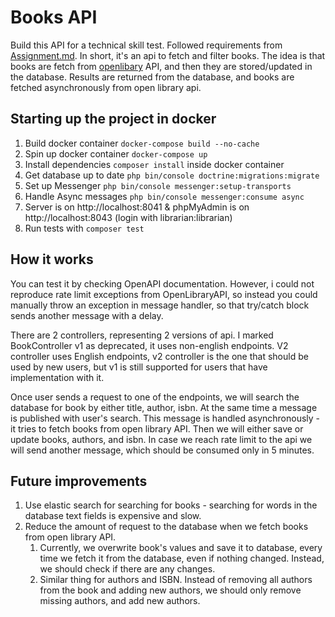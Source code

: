 # Books API

Build this API for a technical skill test. Followed requirements from [Assignment.md](./Assignment.md). In short, it's an api to fetch 
and filter books. The idea is that books are fetch from [openlibary](https://openlibrary.org/dev/docs/api/search) API,
and then they are stored/updated in the database. Results are returned from the database, and books are fetched 
asynchronously from open library api.

## Starting up the project in docker
1. Build docker container `docker-compose build --no-cache`
2. Spin up docker container `docker-compose up`
3. Install dependencies `composer install` inside docker container
4. Get database up to date `php bin/console doctrine:migrations:migrate`
5. Set up Messenger `php bin/console messenger:setup-transports`
6. Handle Async messages `php bin/console messenger:consume async`
7. Server is on http://localhost:8041 & phpMyAdmin is on http://localhost:8043 (login with librarian:librarian)
8. Run tests with `composer test`

## How it works
You can test it by checking OpenAPI documentation. However, i could not reproduce rate limit exceptions from OpenLibraryAPI,
so instead you could manually throw an exception in message handler, so that try/catch block sends another message with a delay. 

There are 2 controllers, representing 2 versions of api. I marked BookController v1 as deprecated, 
it uses non-english endpoints. V2 controller uses English endpoints, v2 controller is the one that should be used by new 
users, but v1 is still supported for users that have implementation with it.

Once user sends a request to one of the endpoints, we will search the database for book by either title, author, isbn. 
At the same time a message is published with user's search. This message is handled asynchronously - it tries to fetch 
books from open library API. Then we will either save or update books, authors, and isbn. In case we reach rate limit to
the api we will send another message, which should be consumed only in 5 minutes. 

## Future improvements
1. Use elastic search for searching for books - searching for words in the database text fields is expensive and slow.
2. Reduce the amount of request to the database when we fetch books from open library API. 
   1. Currently, we overwrite book's values and save it to database, every time we fetch it from the database, even if
nothing changed. Instead, we should check if there are any changes.
   2. Similar thing for authors and ISBN. Instead of removing all authors from the book and adding new authors, we 
should only remove missing authors, and add new authors.